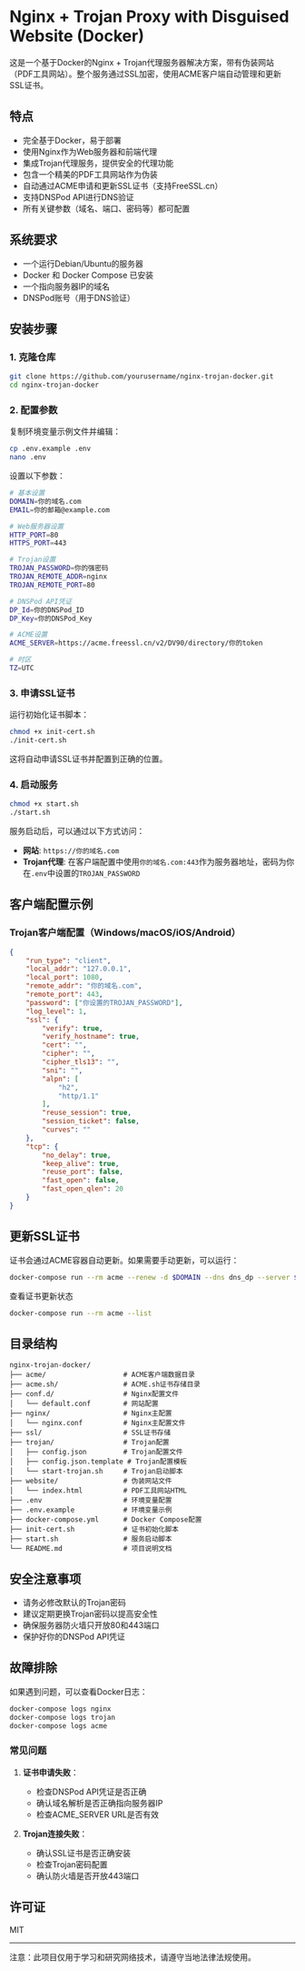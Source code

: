# Nginx + Trojan Proxy with Disguised Website (Docker)

这是一个基于Docker的Nginx + Trojan代理服务器解决方案，带有伪装网站（PDF工具网站）。整个服务通过SSL加密，使用ACME客户端自动管理和更新SSL证书。

## 特点

- 完全基于Docker，易于部署
- 使用Nginx作为Web服务器和前端代理
- 集成Trojan代理服务，提供安全的代理功能
- 包含一个精美的PDF工具网站作为伪装
- 自动通过ACME申请和更新SSL证书（支持FreeSSL.cn）
- 支持DNSPod API进行DNS验证
- 所有关键参数（域名、端口、密码等）都可配置

## 系统要求

- 一个运行Debian/Ubuntu的服务器
- Docker 和 Docker Compose 已安装
- 一个指向服务器IP的域名
- DNSPod账号（用于DNS验证）

## 安装步骤

### 1. 克隆仓库

```bash
git clone https://github.com/yourusername/nginx-trojan-docker.git
cd nginx-trojan-docker
```

### 2. 配置参数

复制环境变量示例文件并编辑：

```bash
cp .env.example .env
nano .env
```

设置以下参数：

```bash
# 基本设置
DOMAIN=你的域名.com
EMAIL=你的邮箱@example.com

# Web服务器设置
HTTP_PORT=80
HTTPS_PORT=443

# Trojan设置
TROJAN_PASSWORD=你的强密码
TROJAN_REMOTE_ADDR=nginx
TROJAN_REMOTE_PORT=80

# DNSPod API凭证
DP_Id=你的DNSPod_ID
DP_Key=你的DNSPod_Key

# ACME设置
ACME_SERVER=https://acme.freessl.cn/v2/DV90/directory/你的token

# 时区
TZ=UTC
```

### 3. 申请SSL证书

运行初始化证书脚本：

```bash
chmod +x init-cert.sh
./init-cert.sh
```

这将自动申请SSL证书并配置到正确的位置。

### 4. 启动服务

```bash
chmod +x start.sh
./start.sh
```

服务启动后，可以通过以下方式访问：

- **网站**: `https://你的域名.com`
- **Trojan代理**: 在客户端配置中使用`你的域名.com:443`作为服务器地址，密码为你在`.env`中设置的`TROJAN_PASSWORD`

## 客户端配置示例

### Trojan客户端配置（Windows/macOS/iOS/Android）

```json
{
    "run_type": "client",
    "local_addr": "127.0.0.1",
    "local_port": 1080,
    "remote_addr": "你的域名.com",
    "remote_port": 443,
    "password": ["你设置的TROJAN_PASSWORD"],
    "log_level": 1,
    "ssl": {
        "verify": true,
        "verify_hostname": true,
        "cert": "",
        "cipher": "",
        "cipher_tls13": "",
        "sni": "",
        "alpn": [
            "h2",
            "http/1.1"
        ],
        "reuse_session": true,
        "session_ticket": false,
        "curves": ""
    },
    "tcp": {
        "no_delay": true,
        "keep_alive": true,
        "reuse_port": false,
        "fast_open": false,
        "fast_open_qlen": 20
    }
}
```

## 更新SSL证书

证书会通过ACME容器自动更新。如果需要手动更新，可以运行：

```bash
docker-compose run --rm acme --renew -d $DOMAIN --dns dns_dp --server $ACME_SERVER --force
```

查看证书更新状态
```bash
docker-compose run --rm acme --list
```

## 目录结构

```
nginx-trojan-docker/
├── acme/                   # ACME客户端数据目录
├── acme.sh/                # ACME.sh证书存储目录
├── conf.d/                 # Nginx配置文件
│   └── default.conf        # 网站配置
├── nginx/                  # Nginx主配置
│   └── nginx.conf          # Nginx主配置文件
├── ssl/                    # SSL证书存储
├── trojan/                 # Trojan配置
│   ├── config.json         # Trojan配置文件
│   ├── config.json.template # Trojan配置模板
│   └── start-trojan.sh     # Trojan启动脚本
├── website/                # 伪装网站文件
│   └── index.html          # PDF工具网站HTML
├── .env                    # 环境变量配置
├── .env.example            # 环境变量示例
├── docker-compose.yml      # Docker Compose配置
├── init-cert.sh            # 证书初始化脚本
├── start.sh                # 服务启动脚本
└── README.md               # 项目说明文档
```

## 安全注意事项

- 请务必修改默认的Trojan密码
- 建议定期更换Trojan密码以提高安全性
- 确保服务器防火墙只开放80和443端口
- 保护好你的DNSPod API凭证

## 故障排除

如果遇到问题，可以查看Docker日志：

```bash
docker-compose logs nginx
docker-compose logs trojan
docker-compose logs acme
```

### 常见问题

1. **证书申请失败**：
   - 检查DNSPod API凭证是否正确
   - 确认域名解析是否正确指向服务器IP
   - 检查ACME_SERVER URL是否有效

2. **Trojan连接失败**：
   - 确认SSL证书是否正确安装
   - 检查Trojan密码配置
   - 确认防火墙是否开放443端口

## 许可证

MIT

---

注意：此项目仅用于学习和研究网络技术，请遵守当地法律法规使用。 
